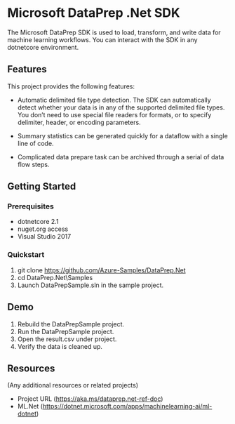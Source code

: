 # Microsoft DataPrep .Net SDK

The Microsoft DataPrep SDK is used to load, transform, and write data for machine learning workflows. You can interact with the SDK in any dotnetcore environment.

## Features

This project provides the following features:

* Automatic delimited file type detection. The SDK can automatically detect whether your data is in any of the supported delimited file types. You don’t need to use special file readers for formats, or to specify delimiter, header, or encoding parameters.


* Summary statistics can be generated quickly for a dataflow with a single line of code.

* Complicated data prepare task can be archived through a serial of data flow steps.

## Getting Started

### Prerequisites


- dotnetcore 2.1
- nuget.org access
- Visual Studio 2017

### Quickstart

1. git clone https://github.com/Azure-Samples/DataPrep.Net
2. cd DataPrep.Net\Samples
3. Launch DataPrepSample.sln in the sample project.


## Demo

1. Rebuild the DataPrepSample project.
2. Run the DataPrepSample project.
3. Open the result.csv under project.
4. Verify the data is cleaned up.

## Resources

(Any additional resources or related projects)

- Project URL (https://aka.ms/dataprep.net-ref-doc)
- ML.Net (https://dotnet.microsoft.com/apps/machinelearning-ai/ml-dotnet)

